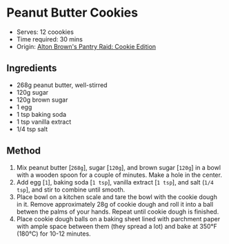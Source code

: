 # Peanut Butter Cookies
* Serves: 12 coookies
* Time required: 30 mins
* Origin: [Alton Brown's Pantry Raid: Cookie Edition](https://www.youtube.com/watch?time_continue=129&v=0nalyEGpuSs&feature=emb_logo)

## Ingredients
* 268g peanut butter, well-stirred
* 120g sugar
* 120g brown sugar
* 1 egg
* 1 tsp baking soda
* 1 tsp vanilla extract
* 1/4 tsp salt
## Method
1. Mix peanut butter [`268g`], sugar [`120g`], and brown sugar [`120g`] in a bowl with a wooden spoon for a couple of minutes. Make a hole in the center.
1. Add egg [`1`], baking soda [`1 tsp`], vanilla extract [`1 tsp`], and salt (`1/4 tsp`], and stir to combine until smooth.
1. Place bowl on a kitchen scale and tare the bowl with the cookie dough in it. Remove approximately 28g of cookie dough and roll it into a ball betwen the palms of your hands. Repeat until cookie dough is finished.
1. Place cookie dough balls on a baking sheet lined with parchment paper with ample space between them (they spread a lot) and bake at 350°F (180°C) for 10-12 minutes.
